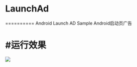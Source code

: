 # LaunchAd
==========
Android Launch AD Sample
Android启动页广告

#运行效果
========
![](https://github.com/qianhezheng/LaunchAd/blob/master/device-2017-12-05-094351.gif) 

